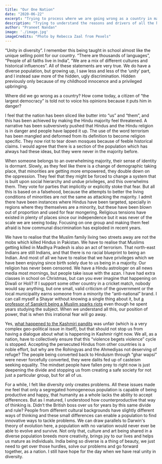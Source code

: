 ```yaml
---
title: "Our One Nation"
date: "2020-06-22"
excerpt: "Trying to process where we are going wrong as a country in making 'unity in diversity' a reality."
description: "Trying to understand the reasons and drivers of all the hate, discrimination and violence in our country today. My perspective as a person brought up in a Hindu household."
author: "Praneet Nandan"
image: './image.jpg'
imageCredits: "Photo by Rebecca Zaal from Pexels"
---
```


“Unity in diversity”. I remember this being taught in school almost like the unique selling point for our country. “There are thousands of languages”, “People of all faiths live in India”, “We are a mix of different cultures and historical influences”. All of these statements are very true. We do have a diverse population, but growing up, I saw less and less of the ‘unity’ part, and I instead saw more of the hidden, ugly discrimination. Hidden previously only because of my childhood innocence and a privileged upbringing. 

Where did we go wrong as a country? How come today, a citizen of “the largest democracy” is told not to voice his opinions because it puts him in danger? 

I feel that the nation has been sliced like butter into “us” and “them”, and this has been achieved by making the Hindu majority feel threatened. A narrative has been subversively pushed that Hindus and the Hindu religion is in danger and people have lapped it up. The use of the word terrorism has been mangled and deformed from its definition to become religion specific. They now riot to tear down mosques because of feeble historical claims. I would agree that there is a section of the population which has always had these ideas, but they were never in the majority before. 

When someone belongs to an overwhelming majority, their sense of identity is dormant. Slowly, as they feel like there is a change of demographic taking place, that minorities are getting more empowered, they double down on the oppression. They feel that they might be forced to change a system that is built upon social hierarchy and undue privileges, and this overwhelms them. They vote for parties that implicitly or explicitly stoke that fear. But all this is based on a falsehood, because the attempts to better the living conditions of minorities are not the same as attacking the majority. I admit there have been instances where Hindus have been targeted, specially in regions where they themselves are a minority, but these have been blown out of proportion and used for fear mongering. Religious tensions have existed in plenty of places since our independence but it was never of the scale we are seeing today. Focusing on one group and making them feel afraid is how communal discrimination has exploded in recent years.

We have to realise that the Muslim family living two streets away are not the mobs which killed Hindus in Pakistan. We have to realise that Muslims getting killed in Madhya Pradesh is also an act of terrorism. That north-east Indians are still Indians, and that there is no racial blueprint to being an Indian. And most of all we have to realise that we have privileges which we have been enjoying since birth solely due to us being in a majority. Our religion has never been censored. We have a Hindu astrologer on all news media most mornings, but people take issue with the azan. I have had extra classes in school on Christmas, but can you ever imagine that happening on Diwali or Holi? If I support some other country in a cricket match, nobody would say anything, but one small, valid criticism of the government or the local municipality earns someone from a minority the “anti-national” brand. I can call myself a Shayar without knowing a single thing about it, but <a href="https://www.bbc.com/news/world-asia-india-50557616" target="_blank" rel="noreferrer noopener">a professor of Sanskrit being a Muslim sparks riots</a> even though he spent years studying the subject. When we understand all this, our position of power, that is when this irrational fear will go away. 

Yes, <a href="https://indianexpress.com/article/explained/exodus-of-kashmiri-pandits-from-valley-6232410/" target="_blank" rel="noreferrer noopener">what happened to the Kashmiri pandits</a> was unfair (which is a very complex geo-political issue in itself), but that should not stop us from having a dialogue about what is happening in Kashmir right now.  We all, as a nation, have to collectively ensure that this “violence begets violence” cycle is stopped. Accepting the persecuted Hindus from other countries is a noble effort, but why are the Rohingyas and the Ahmediyas not deserving of refuge? The people being converted back to Hinduism through “ghar wapsi” were never forcefully converted, they were dalits fed up of casteism seeking equality. The mindset people have fallen prey to right now is just deepening the divide and stopping us from creating a safe society for not just a particular group, but for all of us.

For a while, I felt like diversity only creates problems. All these issues made me feel that only a segregated homogeneous population is capable of being productive and happy, that humanity as a whole lacks the ability to accept differences. But as I matured, I understood how counterproductive that way of thinking is. Didn’t the British boss over us for years by this same divide and rule? People from different cultural backgrounds have slightly different ways of thinking and these small differences can enable a population to find innovative ways to tackle problems. We can draw parallels to Darwin's theory of evolution here, a population with no variation would never ever be able to evolve and survive. Not only that, culture and art being shared in a diverse population breeds more creativity, brings joy to our lives and helps us mature as individuals. India being so diverse is a thing of beauty, we just need to get over those hurdles, solve our problems and go forward together, as a nation. I still have hope for the day when we have real unity in diversity.